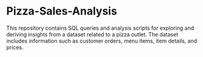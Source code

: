 # Pizza-Sales-Analysis
This repository contains SQL queries and analysis scripts for exploring and deriving insights from a dataset related to a pizza outlet. The dataset includes information such as customer orders, menu items, item details, and prices.
